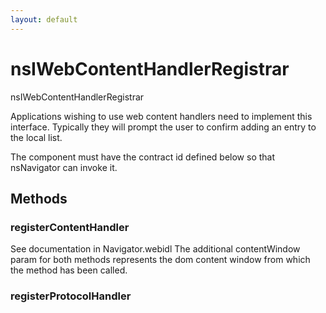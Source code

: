 ```yaml
---
layout: default
---
```


# nsIWebContentHandlerRegistrar #

nsIWebContentHandlerRegistrar

Applications wishing to use web content handlers need to implement this
interface. Typically they will prompt the user to confirm adding an entry
to the local list. 

The component must have the contract id defined below so that nsNavigator
can invoke it. 


## Methods ##

### registerContentHandler ###

See documentation in Navigator.webidl
The additional contentWindow param for both methods represents the dom
content window from which the method has been called.


### registerProtocolHandler ###
